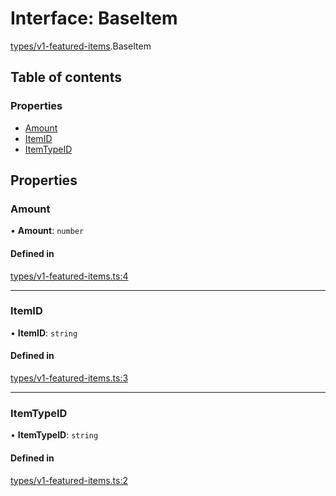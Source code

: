# Interface: BaseItem

[types/v1-featured-items](../modules/types_v1_featured_items.md).BaseItem

## Table of contents

### Properties

- [Amount](types_v1_featured_items.BaseItem.md#amount)
- [ItemID](types_v1_featured_items.BaseItem.md#itemid)
- [ItemTypeID](types_v1_featured_items.BaseItem.md#itemtypeid)

## Properties

### Amount

• **Amount**: `number`

#### Defined in

[types/v1-featured-items.ts:4](https://github.com/jameslinimk/unofficial-valorant-api/blob/c148ced/package/src/types/v1-featured-items.ts#L4)

___

### ItemID

• **ItemID**: `string`

#### Defined in

[types/v1-featured-items.ts:3](https://github.com/jameslinimk/unofficial-valorant-api/blob/c148ced/package/src/types/v1-featured-items.ts#L3)

___

### ItemTypeID

• **ItemTypeID**: `string`

#### Defined in

[types/v1-featured-items.ts:2](https://github.com/jameslinimk/unofficial-valorant-api/blob/c148ced/package/src/types/v1-featured-items.ts#L2)
